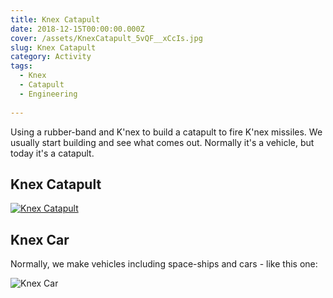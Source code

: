 ```yaml
---
title: Knex Catapult
date: 2018-12-15T00:00:00.000Z
cover: /assets/KnexCatapult_5vQF__xCcIs.jpg
slug: Knex Catapult
category: Activity
tags:
  - Knex
  - Catapult
  - Engineering
  
---
```


Using a rubber-band and K'nex to build a catapult to fire K'nex missiles.
We usually start building and see what comes out. Normally it's a vehicle, but today it's a catapult. 





## Knex Catapult
[![Knex Catapult ](/assets/KnexCatapult_5vQF__xCcIs.jpg)](https://www.youtube.com/watch?v=5vQF__xCcIs)



## Knex Car
Normally, we make vehicles including space-ships and cars - like this one:

![Knex Car ](/assets/KnexCar.jpg)


